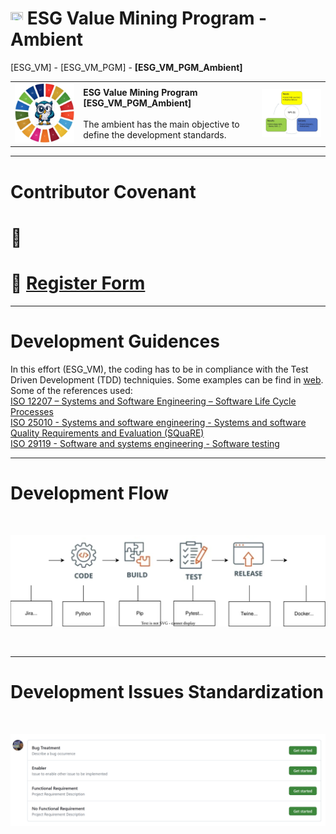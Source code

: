 # <a href="https://github.com/Avalcorp/ESG_VM/blob/gh-pages/docs/README_Program.md"><img src="https://github.githubassets.com/images/icons/emoji/unicode/1f519.png" width="20" height="20"></a> ESG Value Mining Program - Ambient
[ESG_VM] - [ESG_VM_PGM] - <b>[ESG_VM_PGM_Ambient]</b>
<table>
  <tr>
    <td><img src="OWL.jpg" alt="ESG" width="300"/></td>
    <td>
      <b>ESG Value Mining Program [ESG_VM_PGM_Ambient]</b><br><br>
      The ambient has the main objective to define the development standards.<br>
    </td>
    <td><img src="VirtuousCycle.png" alt="Virtuous Cycle" width="300"/></td>
  </tr>
</table>

---
# Contributor Covenant

# 🚧

# 🥋 [Register Form](https://docs.google.com/forms/d/10KajaLsiUO6kJ9iFtArz7EhQ0E-LL9U-4u6R65s_5cs/prefill)
---
# Development Guidences

In this effort (ESG_VM), the coding has to be in compliance with the Test Driven Development (TDD) techniquies. Some examples can be find in [web](https://en.wikipedia.org/wiki/Test-driven_development).<br>
Some of the references used:<br>
[ISO 12207 – Systems and Software Engineering – Software Life Cycle Processes](https://www.iso.org/standard/63712.html)<br>
[ISO 25010 - Systems and software engineering - Systems and software Quality Requirements and Evaluation (SQuaRE)](https://www.iso.org/standard/35733.html)<br>
[ISO 29119 - Software and systems engineering - Software testing](https://www.iso.org/standard/62821.html)<br>

---
# Development Flow
<br>
<p align="center">
  <img src="Development_Environment_Flow.svg" alt="Architecture">
</p>
<br>

---
# Development Issues Standardization
<br>
<p align="center">
  <img src="IssuesTemplate.png" alt="Architecture">
</p>
